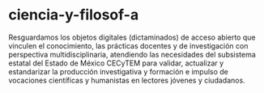 # ciencia-y-filosof-a
Resguardamos los objetos digitales (dictaminados) de acceso abierto que vinculen el conocimiento, las prácticas docentes y de investigación con perspectiva multidisciplinaria, atendiendo las necesidades del subsistema estatal del Estado de México CECyTEM para validar, actualizar y estandarizar la producción investigativa y formación e impulso de vocaciones científicas y humanistas  en lectores jóvenes y ciudadanos. 
